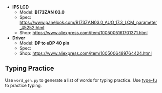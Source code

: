 * **IPS LCD**
    * Model:  **B173ZAN 03.0**
    * Spec: https://www.panelook.com/B173ZAN03.0_AUO_17.3_LCM_parameter_45252.html
    * Shop: https://www.aliexpress.com/item/1005005161701371.html
* **Driver**
    * Model: **DP to eDP 40 pin**
    * Spec:
    * Shop: https://www.aliexpress.com/item/1005006489764424.html

## Typing Practice

Use `word_gen.py` to generate a list of words for typing practice.
Use [type-fu](https://type-fu.com/app) to practice typing.